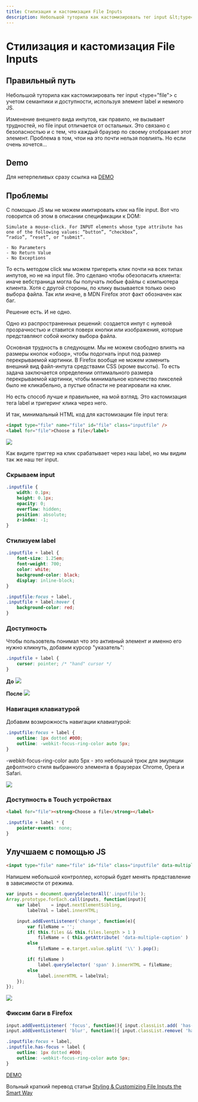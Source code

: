 ```yaml
---
title: Стилизация и кастомизация File Inputs
description: Небольшой туторила как кастомизировать тег input &lt;type="file"&gt; с учетом семантики и доступности, используя элемент label и немного JS.
---
```


# Стилизация и кастомизация File Inputs

## Правильный путь

Небольшой туторила как кастомизировать тег input &lt;type="file"&gt; с учетом семантики и доступности, используя элемент label и немного JS.

Изменение внешнего вида инпутов, как правило, не вызывает трудностей, но file input отличается от остальных.
Это связано с безопасностью и с тем, что каждый браузер по своему отображает этот элемент.
Проблема в том, чтои на это почти нельзя повлиять. Но если очень хочется...

## Demo
Для нетерпеливых сразу ссылка на [DEMO](/tutorials/custom-fileInputs/)

## Проблемы
С помощью JS мы не можем имитировать клик на file input. Вот что говорится об этом в описании спецификации к DOM:

	Simulate a mouse-click. For INPUT elements whose type attribute has one of the following values: “button”, “checkbox”,
	“radio”, “reset”, or “submit”.

	- No Parameters
	- No Return Value
	- No Exceptions

То есть методом click мы можем тригерить клик почти на всех типах инпутов, но не на input file. Это сделано чтобы обезопасить клиента: иначе вебстраница могла бы получать любые файлы с компьютера клиента. Хотя с другой стороны, по клику вызывается только окно выбора файла. Так или иначе, в MDN Firefox этот факт обозначен как баг.

Решение есть. И не одно.

Одно из распространенных решений: создается инпут с нулевой прозрачностью и ставится поверх кнопки или изображения, которые представляют собой кнопку выбора файла.

Основная трудность в следующем.  Мы не можем свободно влиять на размеры кнопок «обзор», чтобы подогнать input под размер перекрываемой картинки. В Firefox вообще не можем изменить внешний вид файл-инпута средствами CSS (кроме высоты). То есть задача заключается определении оптимального размера перекрываемой картинки, чтобы минимальное количество пикселей было не кликабельно, а пустые области не реагировали на клик.

Но есть способ лучше и правильнее, на мой взгляд. Это кастомизация тега label и тригеринг клика через него.

И так, минимальный HTML код для кастомизации file input тега:
```html
<input type="file" name="file" id="file" class="inputfile" />
<label for="file">Choose a file</label>
```

![](http://codropspz.tympanus.netdna-cdn.com/codrops/wp-content/uploads/2015/09/smart-custom-file-input-1.gif)

Как видите триггер на клик срабатывает через наш label, но мы видим так же наш тег input.

### Скрываем input
```css
.inputfile {
	width: 0.1px;
	height: 0.1px;
	opacity: 0;
	overflow: hidden;
	position: absolute;
	z-index: -1;
}
```

### Стилизуем label
```css
.inputfile + label {
    font-size: 1.25em;
    font-weight: 700;
    color: white;
    background-color: black;
    display: inline-block;
}

.inputfile:focus + label,
.inputfile + label:hover {
    background-color: red;
}
```

### Доступность
Чтобы пользовтель понимал что это активный элемент и именно его нужно кликнуть, добавим курсор "указатель":
```css
.inputfile + label {
	cursor: pointer; /* "hand" cursor */
}
```

**До**
![](http://codropspz.tympanus.netdna-cdn.com/codrops/wp-content/uploads/2015/09/smart-custom-file-input-2.gif)

**После**
![](http://codropspz.tympanus.netdna-cdn.com/codrops/wp-content/uploads/2015/09/smart-custom-file-input-3.gif)

### Навигация клавиатурой
Добавим возмрожность навигации клавиатурой:

```css
.inputfile:focus + label {
	outline: 1px dotted #000;
	outline: -webkit-focus-ring-color auto 5px;
}
```

-webkit-focus-ring-color auto 5px - это небольшой трюк для эмуляции дефолтного стиля выбранного элемента в браузерах Chrome, Opera и Safari. 

![](http://codropspz.tympanus.netdna-cdn.com/codrops/wp-content/uploads/2015/09/smart-custom-file-input-4.gif)

### Доступность в Touch устройствах
```html
<label for="file"><strong>Choose a file</strong></label>
```

```css
.inputfile + label * {
	pointer-events: none;
}
```

## Улучшаем с помощью JS
```html
<input type="file" name="file" id="file" class="inputfile" data-multiple-caption="{count} files selected" multiple />
```

Напишем небольшой контроллер, который будет менять представление в зависимости от режима.

```js
var inputs = document.querySelectorAll('.inputfile');
Array.prototype.forEach.call(inputs, function(input){
	var label	 = input.nextElementSibling,
		labelVal = label.innerHTML;

	input.addEventListener('change', function(e){
		var fileName = '';
		if( this.files && this.files.length > 1 )
			fileName = ( this.getAttribute( 'data-multiple-caption' ) || '' ).replace( '{count}', this.files.length );
		else
			fileName = e.target.value.split( '\\' ).pop();

		if( fileName )
			label.querySelector( 'span' ).innerHTML = fileName;
		else
			label.innerHTML = labelVal;
	});
});
```

![](http://codropspz.tympanus.netdna-cdn.com/codrops/wp-content/uploads/2015/09/smart-custom-file-input-5.gif)

### Фиксим баги в Firefox

```js
input.addEventListener( 'focus', function(){ input.classList.add( 'has-focus' ); });
input.addEventListener( 'blur', function(){ input.classList.remove( 'has-focus' ); });
```

```css
.inputfile:focus + label,
.inputfile.has-focus + label {
    outline: 1px dotted #000;
    outline: -webkit-focus-ring-color auto 5px;
}
```

[DEMO](/tutorials/custom-fileInputs/)


Вольный краткий перевод статьи [Styling & Customizing File Inputs the Smart Way](http://tympanus.net/codrops/2015/09/15/styling-customizing-file-inputs-smart-way/)
